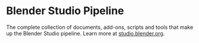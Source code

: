 # Blender Studio Pipeline

The complete collection of documents, add-ons, scripts and tools that make up the Blender Studio pipeline. Learn more at [studio.blender.org](https://studio.blender.org/pipeline-and-tools/).
